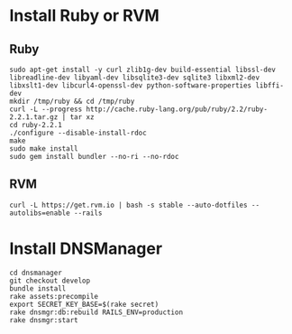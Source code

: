 # Install Ruby or RVM
## Ruby
	sudo apt-get install -y curl zlib1g-dev build-essential libssl-dev libreadline-dev libyaml-dev libsqlite3-dev sqlite3 libxml2-dev libxslt1-dev libcurl4-openssl-dev python-software-properties libffi-dev
	mkdir /tmp/ruby && cd /tmp/ruby
	curl -L --progress http://cache.ruby-lang.org/pub/ruby/2.2/ruby-2.2.1.tar.gz | tar xz
	cd ruby-2.2.1
	./configure --disable-install-rdoc
	make
	sudo make install
	sudo gem install bundler --no-ri --no-rdoc

## RVM
	curl -L https://get.rvm.io | bash -s stable --auto-dotfiles --autolibs=enable --rails

# Install DNSManager
	cd dnsmanager
	git checkout develop
	bundle install
	rake assets:precompile
	export SECRET_KEY_BASE=$(rake secret)
	rake dnsmgr:db:rebuild RAILS_ENV=production
	rake dnsmgr:start

